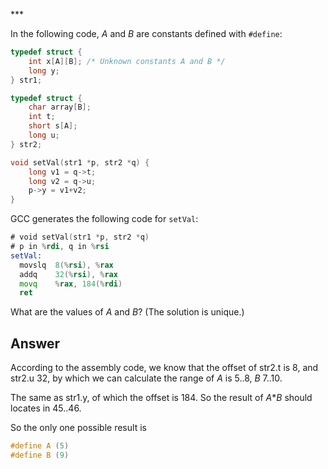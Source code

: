 \*\*\*

In the following code, *A* and *B* are constants defined with `#define`:

```c
typedef struct {
    int x[A][B]; /* Unknown constants A and B */
    long y;
} str1;

typedef struct {
    char array[B];
    int t;
    short s[A];
    long u;
} str2;

void setVal(str1 *p, str2 *q) {
    long v1 = q->t;
    long v2 = q->u;
    p->y = v1+v2;
}
```

GCC generates the following code for `setVal`:

```asm
# void setVal(str1 *p, str2 *q)
# p in %rdi, q in %rsi
setVal:
  movslq  8(%rsi), %rax
  addq    32(%rsi), %rax
  movq    %rax, 184(%rdi)
  ret
```

What are the values of *A* and *B*? (The solution is unique.)

## Answer
According to the assembly code, we know that the offset of str2.t is 8, and str2.u 32, by which we can calculate the range of *A* is 5..8, *B* 7..10.

The same as str1.y, of which the offset is 184. So the result of *A*\**B* should locates in 45..46.

So the only one possible result is 

```c
#define A (5)
#define B (9)
```
